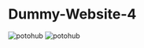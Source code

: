# Dummy-Website-4
![potohub](https://github.com/1234patil8/Dummy-Website-4/assets/77136120/498b18c9-f10d-4db5-90cc-ec126cd9abce)
![potohub](https://github.com/1234patil8/Dummy-Website-4/assets/77136120/613d8e16-d426-4531-b68d-b4e266555bd5)
